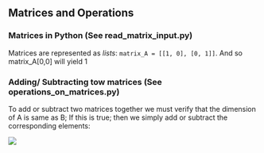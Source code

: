 ## Matrices and Operations 

### Matrices in Python (See read_matrix_input.py)
Matrices are represented as _lists_:
`matrix_A = [[1, 0], [0, 1]]`. And so matrix_A[0,0] will yield 1


### Adding/ Subtracting tow matrices (See operations_on_matrices.py)

To add or subtract two matrices together we must verify that the dimension of A is same as B; If this is true; then we simply add or subtract the corresponding elements:

<img src="https://render.githubusercontent.com/render/math?math=A%20%3D%5Cbegin%7Bbmatrix%7D%0Aa%20%26%20b%20%5C%5C%20%0Ac%20%26%20d%0A%5Cend%7Bbmatrix%7D%0A%2B%0A%5Cbegin%7Bbmatrix%7D%0Ae%20%26f%20%5C%5C%20%0Ag%20%26h%0A%5Cend%7Bbmatrix%7D%0A%3D%0A%5Cbegin%7Bbmatrix%7D%0Aa%2Be%20%26b%2Bf%20%5C%5C%20%0Ac%2Bg%20%26d%2Bh%20%0A%5Cend%7Bbmatrix%7D">
